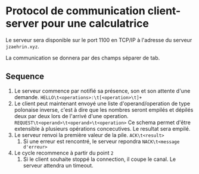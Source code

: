 # Protocol de communication client-server pour une calculatrice

Le serveur sera disponible sur le port 1100 en TCP/IP à l'adresse du serveur `jzaehrin.xyz`.

La communication se donnera par des champs séparer de tab.

## Sequence

1. Le serveur commence par notifié sa présence, son et son attente d'une demande. `HELLO\t<operations>:\t[<operation>\t]+`
2. Le client peut maintenant envoyé une liste d'operand/operation de type polonaise inverse,
    c'est à dire que les nombres seront empilés et dépilés deux par deux lors de l'arrivé d'une operation. `REQUEST\t<operand>\t<operand>\t<operation>`
    Ce schema permet d'être extensible à plusieurs opérations concecutives. Le resultat sera empilé.
3. Le serveur renvoi la première valeur de la pile. `ACK\t<result>`
    1. Si une erreur est rencontré, le serveur repondra `NACK\t<message d'erreur>`
4. Le cycle recommence à partir du point `2`
    1. Si le client souhaite stoppé la connection, il coupe le canal. Le serveur attendra un timeout.
